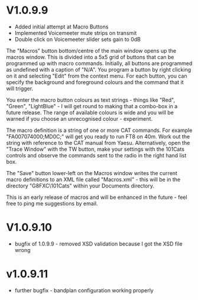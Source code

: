 # V1.0.9.9

- Added initial attempt at Macro Buttons
- Implemented Voicemeeter mute strips on transmit
- Double click on Voicemeeter slider sets gain to 0dB

The "Macros" button bottom/centre of the main window opens up the macros window. This is divided into a 5x5 grid of buttons that can be programmed up with macro commands.
Initially, all buttons are programmed as undefined with a caption of "N/A". You program a button by
right clicking on it and selecting "Edit" from the context menu. For each button, you can specify the background and foreground colours and the
command that it will trigger.

You enter the macro button colours as text strings - things like "Red", "Green", "LightBlue" - I will get round to making that a 
combo-box in a future release. The range of available colours is wide and you will be warned if you choose an unrecognised colour - experiment.

The macro definition is a string of one or more CAT commands. For example "FA007074000;MD0C;" will get you ready to run FT8 on 40m. Work out the string
with reference to the CAT manual from Yaesu. Alternatively, open the "Trace Window" with the TW button, make your settings with the 101Cats controls
and observe the commands sent to the radio in the right hand list box.

The "Save" button lower-left on the Macros window writes the current macro definitions to an XML file called "Macros.xml" - this will be in the directory "G8FXC\101Cats" within your Documents directory.

This is an early release of macros and will be enhanced in the future - feel free to ping me suggestions by email.

# V1.0.9.10
- bugfix of 1.0.9.9 - removed XSD validation because I got the XSD file wrong

# v1.0.9.11
- further bugfix - bandplan configuration working properly

